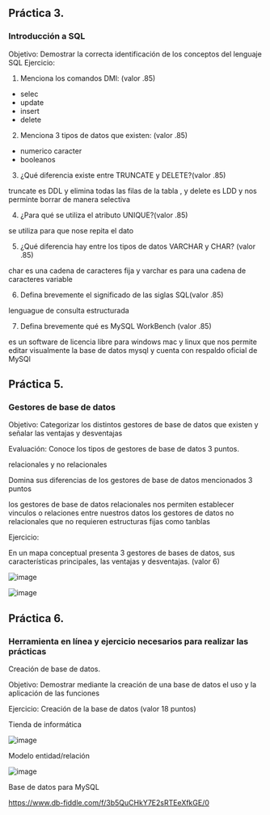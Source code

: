 ## Práctica 3.
### Introducción a SQL
Objetivo: Demostrar la correcta identificación de los conceptos del lenguaje SQL
Ejercicio:

1. Menciona los comandos DMl: (valor .85)
* selec
* update
* insert
* delete

2. Menciona 3 tipos de datos que existen: (valor .85)
* numerico
  caracter 
* booleanos



3. ¿Qué diferencia existe entre TRUNCATE y DELETE?(valor .85)

truncate es DDL y elimina todas las filas de la tabla , y delete es LDD y nos perminte borrar de manera selectiva 

4. ¿Para qué se utiliza el atributo UNIQUE?(valor .85)

se utiliza para que nose repita el dato

5. ¿Qué diferencia hay entre los tipos de datos VARCHAR y CHAR? (valor .85)

char es una cadena de caracteres fija y varchar es para una cadena de caracteres variable 


6. Defina brevemente el significado de las siglas SQL(valor .85)

lenguague de consulta estructurada 


7. Defina brevemente qué es MySQL WorkBench (valor .85)

es un software de licencia libre para windows mac y linux que nos permite editar visualmente la base de datos mysql y cuenta con respaldo oficial de MySQl


## Práctica 5.
### Gestores de base de datos

Objetivo: Categorizar los distintos gestores de base de datos que existen y señalar las
ventajas y desventajas

Evaluación: Conoce los tipos de gestores de base de datos 3 puntos.

relacionales y no relacionales 

Domina sus diferencias de los gestores de base de datos mencionados 3 puntos

los gestores de base de datos  relacionales nos permiten establecer vinculos o relaciones entre nuestros datos
los gestores de datos no relacionales que no requieren estructuras fijas como tanblas 


Ejercicio:

En un mapa conceptual presenta 3 gestores de bases de datos, sus características
principales, las ventajas y desventajas. (valor 6)

![image](https://user-images.githubusercontent.com/91554777/170415427-e2b7321b-a97f-43b0-ac24-6e506c307e6b.png)



![image](https://user-images.githubusercontent.com/103066682/170519013-c96b2bb5-b957-4f4c-946d-293c9bae2e14.png)


## Práctica 6.
### Herramienta en línea y ejercicio necesarios para realizar las prácticas

Creación de base de datos.

Objetivo: Demostrar mediante la creación de una base de datos el uso y la aplicación de
las funciones

Ejercicio: Creación de la base de datos (valor 18 puntos)

Tienda de informática

![image](https://user-images.githubusercontent.com/91554777/170415101-717bca19-3644-46a9-8a57-8d5940c5d283.png)




Modelo entidad/relación

![image](https://user-images.githubusercontent.com/103066682/170522174-bc0c3309-b48d-4331-8442-f8b13e6d4ef5.png)



Base de datos para MySQL


https://www.db-fiddle.com/f/3b5QuCHkY7E2sRTEeXfkGE/0
